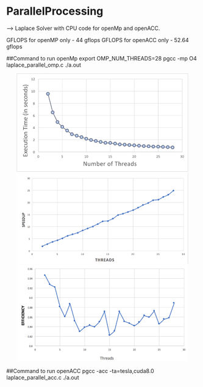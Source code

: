 # ParallelProcessing

--> Laplace Solver with CPU code for openMp and openACC.

GFLOPS for openMP only - 44 gflops
GFLOPS for openACC only - 52.64 gflops

##Command to run openMp
export OMP_NUM_THREADS=28
pgcc -mp O4 laplace_parallel_omp.c
./a.out

<p align="center">
 <img src="https://github.com/rachnasidana28/ParallelProcessing/blob/master/laplace%20equation/images/openMp1.png" width="450"/>
  <img src="https://github.com/rachnasidana28/ParallelProcessing/blob/master/laplace%20equation/images/openMp2.png" width="450"/>
  <img src="https://github.com/rachnasidana28/ParallelProcessing/blob/master/laplace%20equation/images/openMp3.png" width="450"/>
</p>
##Command to run openACC
pgcc -acc -ta=tesla,cuda8.0 laplace_parallel_acc.c
./a.out
